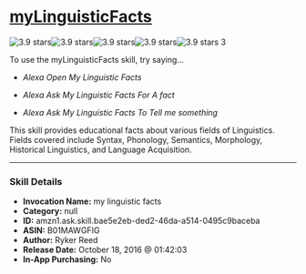 # [myLinguisticFacts](http://alexa.amazon.com/#skills/amzn1.ask.skill.bae5e2eb-ded2-46da-a514-0495c9baceba)
![3.9 stars](../../images/ic_star_black_18dp_1x.png)![3.9 stars](../../images/ic_star_black_18dp_1x.png)![3.9 stars](../../images/ic_star_black_18dp_1x.png)![3.9 stars](../../images/ic_star_half_black_18dp_1x.png)![3.9 stars](../../images/ic_star_border_black_18dp_1x.png) 3

To use the myLinguisticFacts skill, try saying...

* *Alexa Open My Linguistic Facts*

* *Alexa Ask My Linguistic Facts For A fact*

* *Alexa Ask My Linguistic Facts To Tell me something*

This skill provides educational facts about various fields of Linguistics. Fields covered include Syntax, Phonology, Semantics, Morphology, Historical Linguistics, and Language Acquisition.

***

### Skill Details

* **Invocation Name:** my linguistic facts
* **Category:** null
* **ID:** amzn1.ask.skill.bae5e2eb-ded2-46da-a514-0495c9baceba
* **ASIN:** B01MAWGFIG
* **Author:** Ryker Reed
* **Release Date:** October 18, 2016 @ 01:42:03
* **In-App Purchasing:** No
